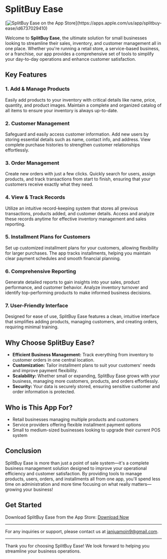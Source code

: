 # SplitBuy Ease

[![SplitBuy Ease on the App Store]([https://link-to-your-app-icon.com](https://github.com/MoinJanjua/SplitBuy-Ease/blob/main/SplitBuy%20Ease%201290%20x%202796/2.png))](https://apps.apple.com/us/app/splitbuy-ease/id6737029410)

Welcome to **SplitBuy Ease**, the ultimate solution for small businesses looking to streamline their sales, inventory, and customer management all in one place. Whether you're running a retail store, a service-based business, or a franchise, our app provides a comprehensive set of tools to simplify your day-to-day operations and enhance customer satisfaction.

## Key Features

### 1. Add & Manage Products
Easily add products to your inventory with critical details like name, price, quantity, and product images. Maintain a complete and organized catalog of all items to ensure your inventory is always up-to-date.

### 2. Customer Management
Safeguard and easily access customer information. Add new users by storing essential details such as name, contact info, and address. View complete purchase histories to strengthen customer relationships effortlessly.

### 3. Order Management
Create new orders with just a few clicks. Quickly search for users, assign products, and track transactions from start to finish, ensuring that your customers receive exactly what they need.

### 4. View & Track Records
Utilize an intuitive record-keeping system that stores all previous transactions, products added, and customer details. Access and analyze these records anytime for effective inventory management and sales reporting.

### 5. Installment Plans for Customers
Set up customized installment plans for your customers, allowing flexibility for larger purchases. The app tracks installments, helping you maintain clear payment schedules and smooth financial planning.

### 6. Comprehensive Reporting
Generate detailed reports to gain insights into your sales, product performance, and customer behavior. Analyze inventory turnover and identify top-performing products to make informed business decisions.

### 7. User-Friendly Interface
Designed for ease of use, SplitBuy Ease features a clean, intuitive interface that simplifies adding products, managing customers, and creating orders, requiring minimal training.

## Why Choose SplitBuy Ease?

- **Efficient Business Management:** Track everything from inventory to customer orders in one central location.
- **Customization:** Tailor installment plans to suit your customers' needs and improve payment flexibility.
- **Scalability:** Whether small or expanding, SplitBuy Ease grows with your business, managing more customers, products, and orders effortlessly.
- **Security:** Your data is securely stored, ensuring sensitive customer and order information is protected.

## Who is This App For?

- Retail businesses managing multiple products and customers
- Service providers offering flexible installment payment options
- Small to medium-sized businesses looking to upgrade their current POS system

## Conclusion

SplitBuy Ease is more than just a point of sale system—it's a complete business management solution designed to improve your operational efficiency and customer satisfaction. By providing tools to manage products, users, orders, and installments all from one app, you'll spend less time on administration and more time focusing on what really matters—growing your business!

## Get Started

Download SplitBuy Ease from the App Store: [Download Now](https://apps.apple.com/us/app/splitbuy-ease/id6737029410)

---

For any inquiries or support, please contact us at [janjuamoin9@gmail.com](mailto:janjuamoin9@gmail.com).

---

Thank you for choosing SplitBuy Ease! We look forward to helping you streamline your business operations.
